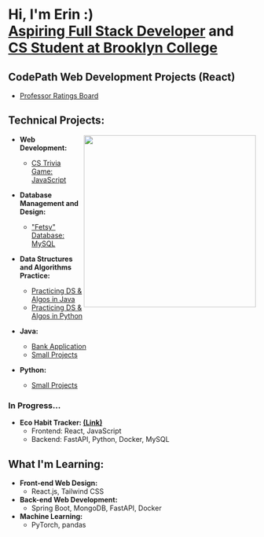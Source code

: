  <!-- <a href="https://github.com/ErinF10/ErinF10/assets/144135752/3b3807fa-db80-47a1-9ad9-0c348fc9187b"><img width="870" height="220"  src="https://github.com/ErinF10/ErinF10/assets/144135752/3b3807fa-db80-47a1-9ad9-0c348fc9187b"></a> -->
<!--  <a href="(https://github.com/ErinF10/ErinF10/assets/144135752/e4319fbf-6d6d-4abb-a4e9-c3b91bb420ec)"><img width="870" height="230" src="https://github.com/ErinF10/ErinF10/assets/144135752/e4319fbf-6d6d-4abb-a4e9-c3b91bb420ec"></a> -->

<h1>Hi, I'm Erin :) <br/><a href="https://drive.google.com/file/d/1FDSPqpGgZttoM-zdQIui_OUG042DkZWF/view?usp=sharing">Aspiring Full Stack Developer</a> and  <a href="https://www.linkedin.com/in/erin-forrest-267083258/">CS Student at Brooklyn College</a></h1>

<h2>CodePath Web Development Projects (React)</h2>

  - [Professor Ratings Board](https://github.com/ErinF10/Brooklyn-Collge-Professor-Board)
  

<h2>Technical Projects:</h2>

<picture> 
  <source media="(prefers-color-scheme: dark)" srcset="https://github.com/ErinF10/ErinF10/assets/144135752/a67f9542-562e-4b0e-9671-72dcf4a8134a">
  <img img width="350" height="350" align="right" src="https://github.com/ErinF10/ErinF10/assets/144135752/5418d2c7-e0c7-4341-b91d-0d580848b65b">
</picture>

- <b>Web Development:</b>
  - [CS Trivia Game: JavaScript](https://github.com/ErinF10/Who-Wants-To-Be-A-Millionaire-)
   

- <b>Database Management and Design:</b>
  - ["Fetsy" Database: MySQL](https://github.com/ErinF10/-Fetsy-Practice-Database)
- <b>Data Structures and Algorithms Practice:</b>
  - [Practicing DS & Algos in Java](https://github.com/ErinF10/DS-and-Algos-Practice/tree/main)
  - [Practicing DS & Algos in Python](https://github.com/ErinF10/Practicing-DS-and-Algos-in-Python.git)
- <b>Java:</b>
  - [Bank Application](https://github.com/ErinF10/Bank-Application)
  - [Small Projects](https://github.com/ErinF10/Java-Projects)
- <b>Python:</b>
  - [Small Projects](https://github.com/ErinF10/Python-Projects)


<h3>In Progress...</h3>

- <b>Eco Habit Tracker:  [(Link)](https://github.com/ErinF10/Eco-Habit-Tracker) </b>
  - Frontend: React, JavaScript
  - Backend: FastAPI, Python, Docker, MySQL


<h2>What I'm Learning:</h2>

- <b>Front-end Web Design:</b>
   - React.js, Tailwind CSS
- <b> Back-end Web Development:</b>
   - Spring Boot, MongoDB, FastAPI, Docker
- <b>Machine Learning:</b>
   - PyTorch, pandas
